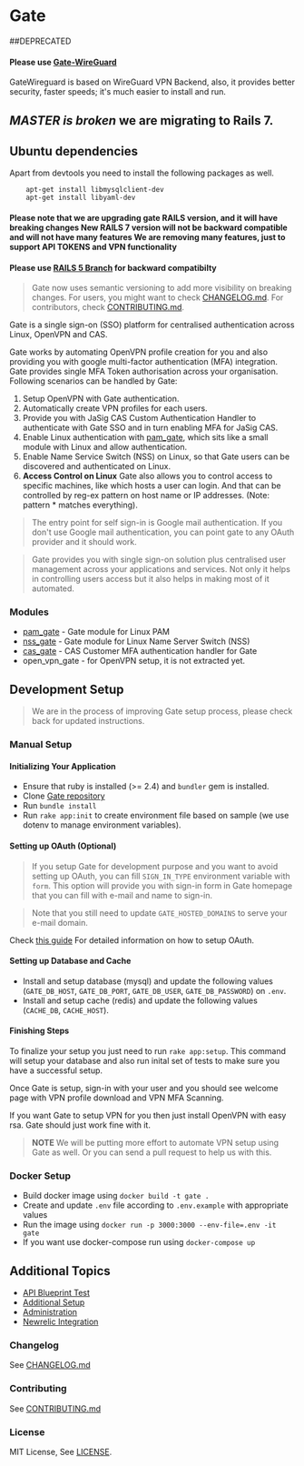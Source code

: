 # Gate

##DEPRECATED

#### Please use [Gate-WireGuard](https://github.com/gate-sso/gate-wireguard)

GateWireguard is based on WireGuard VPN Backend, also, it provides better security, faster speeds; it's much easier to install and run.


## *MASTER is broken* we are migrating to Rails 7.

## Ubuntu dependencies
Apart from devtools you need to install the following packages as well.
```
    apt-get install libmysqlclient-dev
    apt-get install libyaml-dev
```

#### Please note that we are upgrading gate RAILS version, and it will have breaking changes New RAILS 7 version will not be backward compatible and will not have many features We are removing many features, just to support API TOKENS and VPN functionality

#### Please use [RAILS 5 Branch](https://github.com/gate-sso/gate/tree/RAILS_5_RELEASE) for backward compatibilty

> Gate now uses semantic versioning to add more visibility on breaking changes. For users, you might want to check [CHANGELOG.md](CHANGELOG.md). For contributors, check [CONTRIBUTING.md](CONTRIBUTING.md).

Gate is a single sign-on (SSO) platform for centralised authentication across Linux, OpenVPN and CAS.

Gate works by automating OpenVPN profile creation for you and also providing you with google multi-factor authentication (MFA) integration. Gate provides single MFA Token authorisation across your organisation. Following scenarios can be handled by Gate:

1. Setup OpenVPN with Gate authentication.
2. Automatically create VPN profiles for each users.
3. Provide you with JaSig CAS Custom Authentication Handler to authenticate with Gate SSO and in turn enabling MFA for JaSig CAS.
4. Enable Linux authentication with [pam_gate](https://github.com/gate-sso/pam_gate), which sits like a small module with Linux and allow authentication.
5. Enable Name Service Switch (NSS) on Linux, so that Gate users can be discovered and authenticated on Linux.
6. **Access Control on Linux** Gate also allows you to control access to specific machines, like which hosts a user can login. And that can be controlled by reg-ex pattern on host name or IP addresses. (Note: pattern * matches everything).

> The entry point for self sign-in is Google mail authentication. If you don't use Google mail authentication, you can point gate to any OAuth provider and it should work.

> Gate provides you with single sign-on solution plus centralised user management across your applications and services. Not only it helps in controlling users access but it also helps in making most of it automated.

### Modules

* [pam_gate](https://github.com/gate-sso/pam_gate) - Gate module for Linux PAM
* [nss_gate](https://github.com/gate-sso/nss_gate) - Gate module for Linux Name Server Switch (NSS)
* [cas_gate](https://github.com/gate-sso/cas_gate) - CAS Customer MFA authentication handler for Gate
* open_vpn_gate - for OpenVPN setup, it is not extracted yet.

## Development Setup

> We are in the process of improving Gate setup process, please check back for updated instructions.

### Manual Setup

#### Initializing Your Application

* Ensure that ruby is installed (>= 2.4) and `bundler` gem is installed.
* Clone [Gate repository](https://github.com/gate-sso/gate)
* Run `bundle install`
* Run `rake app:init` to create environment file based on sample (we use dotenv to manage environment variables).

#### Setting up OAuth (Optional)

> If you setup Gate for development purpose and you want to avoid setting up OAuth, you can fill `SIGN_IN_TYPE` environment variable with `form`. This option will provide you with sign-in form in Gate homepage that you can fill with e-mail and name to sign-in.

> Note that you still need to update `GATE_HOSTED_DOMAINS` to serve your e-mail domain.

Check [this guide](docs/oauth_setup.md) For detailed information on how to setup OAuth.

#### Setting up Database and Cache

* Install and setup database (mysql) and update the following values (`GATE_DB_HOST`, `GATE_DB_PORT`, `GATE_DB_USER`, `GATE_DB_PASSWORD`) on `.env`.
* Install and setup cache (redis) and update the following values (`CACHE_DB`, `CACHE_HOST`).

#### Finishing Steps

To finalize your setup you just need to run `rake app:setup`. This command will setup your database and also run inital set of tests to make sure you have a successful setup.

Once Gate is setup, sign-in with your user and you should see welcome page with VPN profile download and VPN MFA Scanning.

If you want Gate to setup VPN for you then just install OpenVPN with easy rsa. Gate should just work fine with it.

> **NOTE** We will be putting more effort to automate VPN setup using Gate as well. Or you can send a pull request to help us with this.

### Docker Setup

* Build docker image using `docker build -t gate .`
* Create and update `.env` file according to `.env.example` with appropriate values
* Run the image using `docker run -p 3000:3000 --env-file=.env -it gate`
* If you want use docker-compose run using `docker-compose up`

## Additional Topics

* [API Blueprint Test](docs/dredd_setup.md)
* [Additional Setup](docs/additional_setup.md)
* [Administration](docs/administration.md)
* [Newrelic Integration](docs/newrelic.md)

### Changelog

See [CHANGELOG.md](CHANGELOG.md)

### Contributing

See [CONTRIBUTING.md](CONTRIBUTING.md)

### License

MIT License, See [LICENSE](LICENSE).
